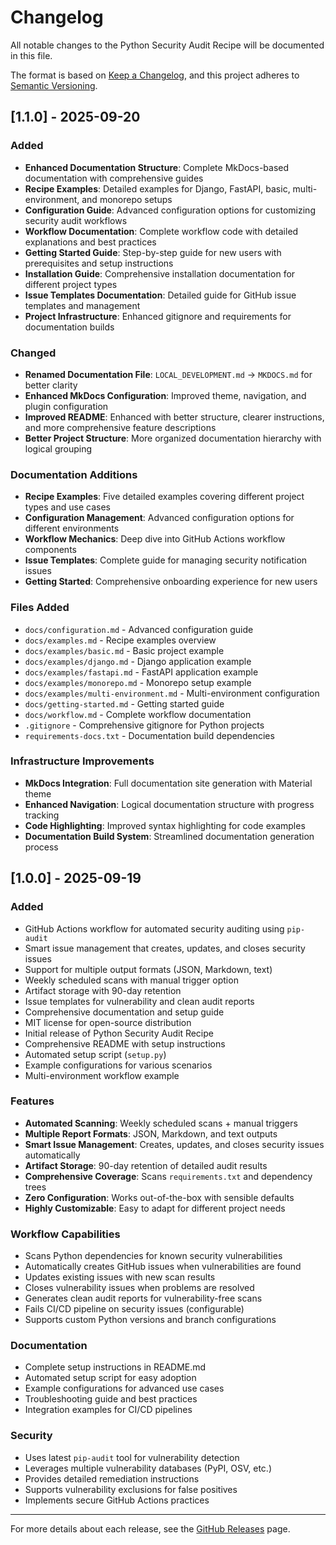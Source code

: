 # Changelog

All notable changes to the Python Security Audit Recipe will be documented in this file.

The format is based on [Keep a Changelog](https://keepachangelog.com/en/1.0.0/),
and this project adheres to [Semantic Versioning](https://semver.org/spec/v2.0.0.html).

## [1.1.0] - 2025-09-20

### Added

- **Enhanced Documentation Structure**: Complete MkDocs-based documentation with comprehensive guides
- **Recipe Examples**: Detailed examples for Django, FastAPI, basic, multi-environment, and monorepo setups
- **Configuration Guide**: Advanced configuration options for customizing security audit workflows
- **Workflow Documentation**: Complete workflow code with detailed explanations and best practices
- **Getting Started Guide**: Step-by-step guide for new users with prerequisites and setup instructions
- **Installation Guide**: Comprehensive installation documentation for different project types
- **Issue Templates Documentation**: Detailed guide for GitHub issue templates and management
- **Project Infrastructure**: Enhanced gitignore and requirements for documentation builds

### Changed

- **Renamed Documentation File**: `LOCAL_DEVELOPMENT.md` → `MKDOCS.md` for better clarity
- **Enhanced MkDocs Configuration**: Improved theme, navigation, and plugin configuration
- **Improved README**: Enhanced with better structure, clearer instructions, and more comprehensive feature descriptions
- **Better Project Structure**: More organized documentation hierarchy with logical grouping

### Documentation Additions

- **Recipe Examples**: Five detailed examples covering different project types and use cases
- **Configuration Management**: Advanced configuration options for different environments
- **Workflow Mechanics**: Deep dive into GitHub Actions workflow components
- **Issue Templates**: Complete guide for managing security notification issues
- **Getting Started**: Comprehensive onboarding experience for new users

### Files Added

- `docs/configuration.md` - Advanced configuration guide
- `docs/examples.md` - Recipe examples overview
- `docs/examples/basic.md` - Basic project example
- `docs/examples/django.md` - Django application example
- `docs/examples/fastapi.md` - FastAPI application example
- `docs/examples/monorepo.md` - Monorepo setup example
- `docs/examples/multi-environment.md` - Multi-environment configuration
- `docs/getting-started.md` - Getting started guide
- `docs/workflow.md` - Complete workflow documentation
- `.gitignore` - Comprehensive gitignore for Python projects
- `requirements-docs.txt` - Documentation build dependencies

### Infrastructure Improvements

- **MkDocs Integration**: Full documentation site generation with Material theme
- **Enhanced Navigation**: Logical documentation structure with progress tracking
- **Code Highlighting**: Improved syntax highlighting for code examples
- **Documentation Build System**: Streamlined documentation generation process

## [1.0.0] - 2025-09-19

### Added

- GitHub Actions workflow for automated security auditing using `pip-audit`
- Smart issue management that creates, updates, and closes security issues
- Support for multiple output formats (JSON, Markdown, text)
- Weekly scheduled scans with manual trigger option
- Artifact storage with 90-day retention
- Issue templates for vulnerability and clean audit reports
- Comprehensive documentation and setup guide
- MIT license for open-source distribution
- Initial release of Python Security Audit Recipe
- Comprehensive README with setup instructions
- Automated setup script (`setup.py`)
- Example configurations for various scenarios
- Multi-environment workflow example

### Features

- **Automated Scanning**: Weekly scheduled scans + manual triggers
- **Multiple Report Formats**: JSON, Markdown, and text outputs
- **Smart Issue Management**: Creates, updates, and closes security issues automatically
- **Artifact Storage**: 90-day retention of detailed audit results
- **Comprehensive Coverage**: Scans `requirements.txt` and dependency trees
- **Zero Configuration**: Works out-of-the-box with sensible defaults
- **Highly Customizable**: Easy to adapt for different project needs

### Workflow Capabilities

- Scans Python dependencies for known security vulnerabilities
- Automatically creates GitHub issues when vulnerabilities are found
- Updates existing issues with new scan results
- Closes vulnerability issues when problems are resolved
- Generates clean audit reports for vulnerability-free scans
- Fails CI/CD pipeline on security issues (configurable)
- Supports custom Python versions and branch configurations

### Documentation

- Complete setup instructions in README.md
- Automated setup script for easy adoption
- Example configurations for advanced use cases
- Troubleshooting guide and best practices
- Integration examples for CI/CD pipelines

### Security

- Uses latest `pip-audit` tool for vulnerability detection
- Leverages multiple vulnerability databases (PyPI, OSV, etc.)
- Provides detailed remediation instructions
- Supports vulnerability exclusions for false positives
- Implements secure GitHub Actions practices

---

For more details about each release, see the [GitHub Releases](https://github.com/trivedi-vatsal/python-security-audit-recipe/releases) page.
